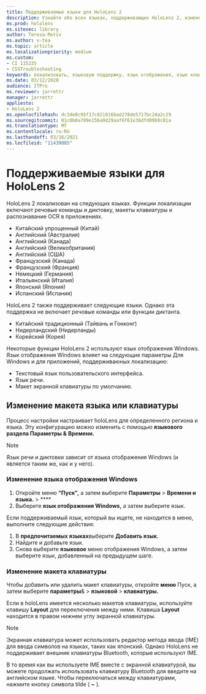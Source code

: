 ```yaml
---
title: Поддерживаемые языки для HoloLens 2
description: Узнайте обо всех языках, поддерживающих HoloLens 2, изменении макетов клавиатуры и обновлении языка отображения Windows.
ms.prod: hololens
ms.sitesec: library
author: Teresa-Motiv
ms.author: v-tea
ms.topic: article
ms.localizationpriority: medium
ms.custom:
- CI 115225
- CSSTroubleshooting
keywords: локализовать, языковую поддержку, язык отображения, язык клавиатуры, IME, макет клавиатуры
ms.date: 03/12/2020
audience: ITPro
ms.reviewer: jarrettr
manager: jarrettr
appliesto:
- HoloLens 2
ms.openlocfilehash: dc3de0c95f17c821816bad278de5717bc24a2c29
ms.sourcegitcommit: 01c0b0a789e156a9d29aaf6f61e36dfd09b8c01a
ms.translationtype: MT
ms.contentlocale: ru-RU
ms.lasthandoff: 03/16/2021
ms.locfileid: "11439005"
---
```

# <a name="supported-languages-for-hololens-2"></a>Поддерживаемые языки для HoloLens 2

HoloLens 2 локализован на следующих языках. Функции локализации включают речовые команды и диктовку, макеты клавиатуры и распознавание OCR в приложениях.

- Китайский упрощенный (Китай)
- Английский (Австралия)
- Английский (Канада)
- Английский (Великобритания)
- Английский (США)
- Французский (Канада)
- Французский (Франция)
- Немецкий (Германия)
- Итальянский (Италия)
- Японский (Япония)
- Испанский (Испания)

HoloLens 2 также поддерживает следующие языки. Однако эта поддержка не включает речовые команды или функции диктанта.

- Китайский традиционный (Тайвань и Гонконг)
- Нидерландский (Нидерланды)
- Корейский (Корея)

Некоторые функции HoloLens 2 используют язык отображения Windows. Язык отображения Windows влияет на следующие параметры Для Windows и для приложений, поддерживаюных локализацию:

- Текстовый язык пользовательского интерфейса.
- Язык речи.
- Макет экранной клавиатуры по умолчанию.

## <a name="change-the-language-or-keyboard-layout"></a>Изменение макета языка или клавиатуры

Процесс настройки настраивает holoLens для определенного региона и языка. Эту конфигурацию можно изменить с помощью **языкового раздела Параметры &** **Времени.**

> [!NOTE]  
> Язык речи и диктовки зависит от языка отображения Windows (и является таким же, как и у него).

### <a name="to-change-the-windows-display-language"></a>Изменение языка отображения Windows

1. Откройте меню **"Пуск",** а затем выберите **Параметры**  >  **Времени и языка.**  >  ****
2. Выберите **язык отображения Windows,** а затем выберите язык.  

Если поддерживаемый язык, который вы ищете, не находится в меню, выполните следующие действия:  

1. В **предпочитаемых языках**выберите **Добавить язык.**
2. Найдите и добавьте язык.
3. Снова выберите **языковое** меню отображения Windows, а затем выберите язык, добавленный на предыдущем шаге.

### <a name="to-change-the-keyboard-layout"></a>Изменение макета клавиатуры

Чтобы добавить или удалить макет клавиатуры, откройте **меню** Пуск, а затем выберите **параметры**&  >  **языковой**  >  **клавиатуры.**

Если в holoLens имеется несколько макетов клавиатуры, используйте клавишу **Layout** для переключения между ними. Клавиша **Layout** находится в правом нижнем углу экранной клавиатуры.

> [!NOTE]  
> Экранная клавиатура может использовать редактор метода ввода (IME) для ввода символов на языках, таких как японский. Однако HoloLens не поддерживает внешние клавиатуры Bluetooth, которые используют IME.
>  
> В то время как вы используете IME вместе с экранной клавиатурой, вы можете продолжать использовать клавиатуру Bluetooth для введите на английском языке. Чтобы переключаться между клавиатурами, нажмите кнопку символа tilde ( **~** ).
